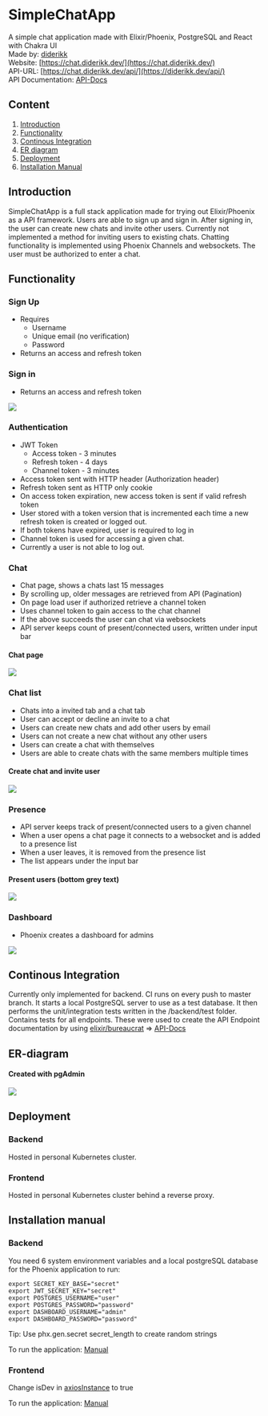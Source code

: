 # SimpleChatApp

A simple chat application made with Elixir/Phoenix, PostgreSQL and React with Chakra UI  
Made by: [diderikk](https://github.com/diderikk)  
Website: [https://chat.diderikk.dev/](https://chat.diderikk.dev/)  
API-URL: [https://chat.diderikk.dev/api/](https://diderikk.dev/api/)  
API Documentation: [API-Docs](backend/docs/APIDOCS.md)

## Content

1. [Introduction](#introduction)
2. [Functionality](#functionality)
3. [Continous Integration](#continous-integration)
4. [ER diagram](#er-diagram)
5. [Deployment](#deployment)
6. [Installation Manual](#installation-manual)

## Introduction

SimpleChatApp is a full stack application made for trying out Elixir/Phoenix as a API framework. Users are able to sign up and sign in. After signing in, the user can create new chats and invite other users. Currently not implemented a method for inviting users to existing chats. Chatting functionality is implemented using Phoenix Channels and websockets. The user must be authorized to enter a chat.

## Functionality

### Sign Up

- Requires
  - Username
  - Unique email (no verification)
  - Password
- Returns an access and refresh token

### Sign in

- Returns an access and refresh token

![](./assets/signup.gif)

### Authentication

- JWT Token
  - Access token - 3 minutes
  - Refresh token - 4 days
  - Channel token - 3 minutes
- Access token sent with HTTP header (Authorization header)
- Refresh token sent as HTTP only cookie
- On access token expiration, new access token is sent if valid refresh token
- User stored with a token version that is incremented each time a new refresh token is created or logged out.
- If both tokens have expired, user is required to log in
- Channel token is used for accessing a given chat.
- Currently a user is not able to log out.

### Chat

- Chat page, shows a chats last 15 messages
- By scrolling up, older messages are retrieved from API (Pagination)
- On page load user if authorized retrieve a channel token
- Uses channel token to gain access to the chat channel
- If the above succeeds the user can chat via websockets
- API server keeps count of present/connected users, written under input bar

#### Chat page

![](./assets/chat.gif)

### Chat list

- Chats into a invited tab and a chat tab
- User can accept or decline an invite to a chat
- Users can create new chats and add other users by email
- Users can not create a new chat without any other users
- Users can create a chat with themselves
- Users are able to create chats with the same members multiple times

#### Create chat and invite user

![](./assets/createchat.gif)

### Presence

- API server keeps track of present/connected users to a given channel
- When a user opens a chat page it connects to a websocket and is added to a presence list
- When a user leaves, it is removed from the presence list
- The list appears under the input bar

#### Present users (bottom grey text)

![](./assets/presence.gif)

### Dashboard

- Phoenix creates a dashboard for admins

![](./assets/dashboard.png)

## Continous Integration

Currently only implemented for backend. CI runs on every push to master branch. It starts a local PostgreSQL server to use as a test database. It then performs the unit/integration tests written in the /backend/test folder. Contains tests for all endpoints. These were used to create the API Endpoint documentation by using
[elixir/bureaucrat](https://github.com/api-hogs/bureaucrat) => [API-Docs](backend/docs/APIDOCS.md)

## ER-diagram

#### Created with pgAdmin

![](./assets/ERD.png)

## Deployment

### Backend

Hosted in personal Kubernetes cluster.

### Frontend

Hosted in personal Kubernetes cluster behind a reverse proxy.

## Installation manual

### Backend

You need 6 system environment variables and a local postgreSQL database for the Phoenix application to run:

```
export SECRET_KEY_BASE="secret"
export JWT_SECRET_KEY="secret"
export POSTGRES_USERNAME="user"
export POSTGRES_PASSWORD="password"
export DASHBOARD_USERNAME="admin"
export DASHBOARD_PASSWORD="password"
```

Tip: Use phx.gen.secret secret_length to create random strings

To run the application: [Manual](backend/README.md)

### Frontend

Change isDev in [axiosInstance](frontend/src/utils/axiosInstance.ts) to true

To run the application: [Manual](frontend/README.md)
